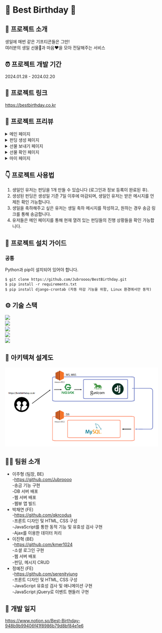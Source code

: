 # 🎂 Best Birthday 🎂

## 👋 프로젝트 소개

생일에 매번 같은 기프티콘들은 그만!<br>
여러분의 생일 선물🎁과 마음❤️을 모아 전달해주는 서비스

## ⏰ 프로젝트 개발 기간
2024.01.28 - 2024.02.20

## 🔗 프로젝트 링크

<https://bestbirthday.co.kr>

## 👀 프로젝트 프리뷰
<details>
<summary>메인 페이지</summary>
<div markdown="1">
<img src="./README_img/main.png">
</div>
</details>

<details>
<summary>펀딩 생성 페이지</summary>
<div markdown="1">
<img src="./README_img/fundingcreate.png">
</div>
</details>

<details>
<summary>선물 보내기 페이지</summary>
<div markdown="1">
<img src="./README_img/presentpage.png">
</div>
</details>

<details>
<summary>선물 확인 페이지</summary>
<div markdown="1">
<img src="./README_img/resultmodal.png">
<img src="./README_img/resultstart.png">
</div>
</details>

<details>
<summary>마이 페이지</summary>
<div markdown="1">
<img src="./README_img/mypage.png">
</div>
</details>

## 👇 프로젝트 사용법
1. 생일인 유저는 펀딩을 1개 만들 수 있습니다 (로그인과 정보 등록이 완료된 후).
2. 생성된 펀딩은 생성일 기준 7일 이후에 마감되며, 생일인 유저는 받은 메시지를 언제든 확인 가능합니다.
3. 생일을 축하해주고 싶은 유저는 생일 축하 메시지를 작성하고, 원하는 경우 송금 링크를 통해 송금합니다.
4. 유저들은 메인 페이지를 통해 현재 열려 있는 펀딩들의 진행 상황들을 확인 가능합니다.

## 📖 프로젝트 설치 가이드
### 공통
Python과 pip이 설치되어 있어야 합니다.
```
$ git clone https://github.com/Jubroooo/BestBirthday.git
$ pip install -r requirements.txt
$ pip install django-crontab (자동 마감 기능을 위함, Linux 환경에서만 동작)
```

## ⚙️ 기술 스택
<img src="https://img.shields.io/badge/Django-white?style=flat-square&logo=Django&logoColor=092E20" /><br>
<img src="https://img.shields.io/badge/HTML5-white?style=flat-square&logo=html5&logoColor=092E20" /><br>
<img src="https://img.shields.io/badge/CSS3-white?style=flat-square&logo=css3&logoColor=092E20" /><br>
<img src="https://img.shields.io/badge/JavaScript-white?style=flat-square&logo=JavaScript&logoColor=092E20" /><br>
<img src="https://img.shields.io/badge/Python-white?style=flat-square&logo=Python&logoColor=092E20" /><br>

## 📑 아키텍쳐 설계도
<img src="./README_img/architecture.png">

## 🧑‍💻 팀원 소개
- 이주형 (팀장, BE)<br>
    -https://github.com/Jubroooo<br>
    -송금 기능 구현<br>
    -DB 서버 배포<br>
    -웹 서버 배포<br>
    -웹뷰 앱 빌드<br>
- 박채연 (FE)<br>
    -https://github.com/qkrcodus<br>
    -프론트 디자인 및 HTML, CSS 구성 <br>
    -JavaScript를 통한 동적 기능 및 유효성 검사 구현<br>
    -Ajax를 이용한 데이터 처리<br>
- 이진혁 (BE)<br>
    -https://github.com/kmer1024<br>
    -소셜 로그인 구현<br>
    -웹 서버 배포<br>
    -펀딩, 메시지 CRUD<br>
- 정예진 (FE)<br>
    -https://github.com/serenityjung<br>
    -프론트 디자인 및 HTML, CSS 구성<br>
    -JavaScript 유효성 검사 및 애니메이션 구현<br>
    -JavaScript jQuery로 이벤트 핸들러 구현<br>

## 📓 개발 일지
<https://www.notion.so/Best-Birthday-948b9b99406f41f8986b79d8bf84e1e6>


